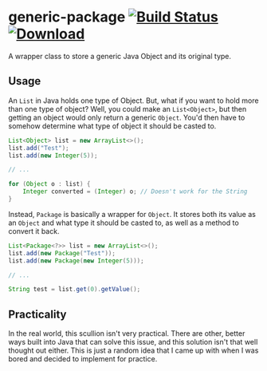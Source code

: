 # generic-package [![Build Status](https://travis-ci.org/timtim17/generic-package.svg?branch=master)](https://travis-ci.org/timtim17/generic-package) [![Download](https://api.bintray.com/packages/timtim17/maven/generic-package/images/download.svg)](https://bintray.com/timtim17/maven/generic-package/_latestVersion)
A wrapper class to store a generic Java Object and its original type.

## Usage
An `List` in Java holds one type of Object. But, what if you want to hold more than one type of object? Well, you could make an `List<Object>`, but then getting an object would only return a generic `Object`. You'd then have to somehow determine what type of object it should be casted to.

```java
List<Object> list = new ArrayList<>();
list.add("Test");
list.add(new Integer(5));

// ...

for (Object o : list) {
    Integer converted = (Integer) o; // Doesn't work for the String
}
```

Instead, `Package` is basically a wrapper for `Object`. It stores both its value as an `Object` and what type it should be casted to, as well as a method to convert it back.

```java
List<Package<?>> list = new ArrayList<>();
list.add(new Package("Test"));
list.add(new Package(new Integer(5)));

// ...

String test = list.get(0).getValue();
```

## Practicality
In the real world, this scullion isn't very practical. There are other, better ways built into Java that can solve this issue, and this solution isn't that well thought out either. This is just a random idea that I came up with when I was bored and decided to implement for practice.
